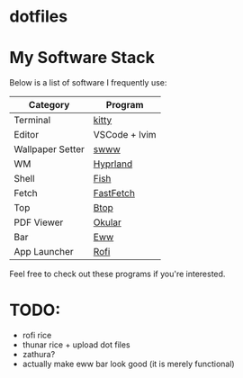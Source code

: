 # dotfiles

# My Software Stack

Below is a list of software I frequently use:

| Category  | Program |
|-----------|---------|
| Terminal  | [kitty](https://sw.kovidgoyal.net/kitty/) |
| Editor    | VSCode + lvim |
| Wallpaper Setter | [swww](https://github.com/LGFae/swww) |
| WM | [Hyprland]([https://github.com/hyperupcall/hypr](https://github.com/hyprwm/Hyprland)) |
| Shell     | [Fish](https://github.com/fish-shell/fish-shell) |
| Fetch | [FastFetch](https://github.com/fastfetch-cli/fastfetch) |
| Top | [Btop](https://github.com/aristocratos/btop) |
| PDF Viewer | [Okular]([https://github.com/endeavouros-team/endeavouros-endeavour](https://okular.kde.org)) |
| Bar | [Eww](https://github.com/elkowar/eww) |
| App Launcher | [Rofi](https://github.com/davatorium/rofi) |

Feel free to check out these programs if you're interested.

# TODO:
- rofi rice
- thunar rice + upload dot files
- zathura?
- actually make eww bar look good (it is merely functional)
